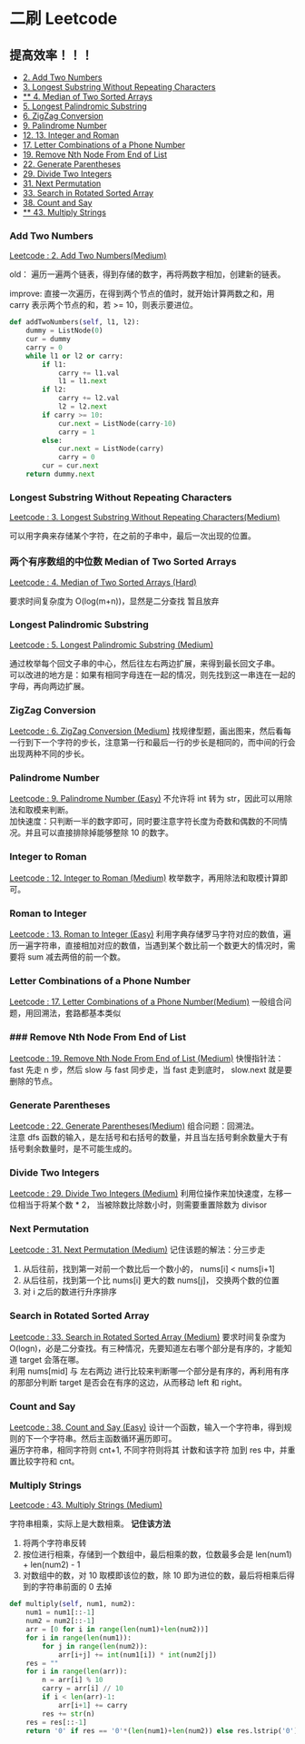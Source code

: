 # 二刷 Leetcode
## 提高效率！！！

<!-- GFM-TOC -->
* [2. Add Two Numbers](#add-two-numbers)
* [3. Longest Substring Without Repeating Characters](#longest-substring-without-repeating-characters)
* [** 4. Median of Two Sorted Arrays](#median-of-two-sorted-arrays)
* [5. Longest Palindromic Substring](#longest-palindromic-substring)
* [6. ZigZag Conversion](#zigZag-conversion)
* [9. Palindrome Number](#palindrome-number)
* [12. 13. Integer and Roman](#integer-to-roman)
* [17. Letter Combinations of a Phone Number](#letter-combinations-of-a-phone-number)
* [19. Remove Nth Node From End of List](#remove-nth-node-from-end-of-list)
* [22. Generate Parentheses](#generate-parentheses)
* [29. Divide Two Integers](#divide-two-integers)
* [31. Next Permutation](#next-permutation)
* [33. Search in Rotated Sorted Array](#search-in-rotated-sorted-array)
* [38. Count and Say](#count-and-say)
* [** 43. Multiply Strings](#multiply-strings)
<!-- GFM-TOC -->

### Add Two Numbers
[Leetcode : 2. Add Two Numbers(Medium)](https://leetcode.com/problems/add-two-numbers/description/)

old： 遍历一遍两个链表，得到存储的数字，再将两数字相加，创建新的链表。

improve: 直接一次遍历，在得到两个节点的值时，就开始计算两数之和，用 carry 表示两个节点的和，若 >= 10，则表示要进位。

```python
def addTwoNumbers(self, l1, l2):
    dummy = ListNode(0)
    cur = dummy
    carry = 0
    while l1 or l2 or carry:
        if l1:
            carry += l1.val
            l1 = l1.next
        if l2:
            carry += l2.val
            l2 = l2.next
        if carry >= 10:
            cur.next = ListNode(carry-10)
            carry = 1
        else:
            cur.next = ListNode(carry)
            carry = 0
        cur = cur.next
    return dummy.next
```

### Longest Substring Without Repeating Characters
[Leetcode : 3. Longest Substring Without Repeating Characters(Medium)](https://leetcode.com/problems/longest-substring-without-repeating-characters/description/)

可以用字典来存储某个字符，在之前的子串中，最后一次出现的位置。

### 两个有序数组的中位数 Median of Two Sorted Arrays
[Leetcode : 4. Median of Two Sorted Arrays (Hard)](https://leetcode.com/problems/median-of-two-sorted-arrays/description/)

要求时间复杂度为 O(log(m+n))，显然是二分查找
暂且放弃

### Longest Palindromic Substring
[Leetcode : 5. Longest Palindromic Substring (Medium)](https://leetcode.com/problems/longest-palindromic-substring/description/)

通过枚举每个回文子串的中心，然后往左右两边扩展，来得到最长回文子串。  
可以改进的地方是：如果有相同字母连在一起的情况，则先找到这一串连在一起的字母，再向两边扩展。

### ZigZag Conversion
[Leetcode : 6. ZigZag Conversion (Medium)](https://leetcode.com/problems/zigzag-conversion/description/)
找规律型题，画出图来，然后看每一行到下一个字符的步长，注意第一行和最后一行的步长是相同的，而中间的行会出现两种不同的步长。

### Palindrome Number
[Leetcode : 9. Palindrome Number (Easy)](https://leetcode.com/problems/palindrome-number/description/)
不允许将 int 转为 str，因此可以用除法和取模来判断。  
加快速度：只判断一半的数字即可，同时要注意字符长度为奇数和偶数的不同情况。并且可以直接排除掉能够整除 10 的数字。

### Integer to Roman
[Leetcode : 12. Integer to Roman (Medium)](https://leetcode.com/problems/integer-to-roman/description/)
枚举数字，再用除法和取模计算即可。

### Roman to Integer
[Leetcode : 13. Roman to Integer (Easy)](https://leetcode.com/problems/roman-to-integer/description/)
利用字典存储罗马字符对应的数值，遍历一遍字符串，直接相加对应的数值，当遇到某个数比前一个数更大的情况时，需要将 sum 减去两倍的前一个数。

### Letter Combinations of a Phone Number
[Leetcode : 17. Letter Combinations of a Phone Number(Medium)](https://leetcode.com/problems/letter-combinations-of-a-phone-number/description/)
一般组合问题，用回溯法，套路都基本类似

### ### Remove Nth Node From End of List
[Leetcode : 19. Remove Nth Node From End of List (Medium)](https://leetcode.com/problems/remove-nth-node-from-end-of-list/description/)
快慢指针法： fast 先走 n 步，然后 slow 与 fast 同步走，当 fast 走到底时， slow.next 就是要删除的节点。

### Generate Parentheses
[Leetcode : 22. Generate Parentheses(Medium)](https://leetcode.com/problems/generate-parentheses/description/)
组合问题：回溯法。  
注意 dfs 函数的输入，是左括号和右括号的数量，并且当左括号剩余数量大于有括号剩余数量时，是不可能生成的。

### Divide Two Integers
[Leetcode : 29. Divide Two Integers (Medium)](https://leetcode.com/problems/divide-two-integers/description/)
利用位操作来加快速度，左移一位相当于将某个数 * 2， 当被除数比除数小时，则需要重置除数为 divisor

### Next Permutation
[Leetcode : 31. Next Permutation (Medium)](https://leetcode.com/problems/next-permutation/description/)
记住该题的解法：分三步走  
1. 从后往前，找到第一对前一个数比后一个数小的， nums[i] < nums[i+1]
2. 从后往前，找到第一个比 nums[i] 更大的数 nums[j]， 交换两个数的位置
3. 对 i 之后的数进行升序排序

### Search in Rotated Sorted Array
[Leetcode : 33. Search in Rotated Sorted Array (Medium)](https://leetcode.com/problems/search-in-rotated-sorted-array/description/)
要求时间复杂度为 O(logn)，必是二分查找。有三种情况，先要知道左右哪个部分是有序的，才能知道 target 会落在哪。  
利用 nums[mid] 与 左右两边 进行比较来判断哪一个部分是有序的，再利用有序的那部分判断 target 是否会在有序的这边，从而移动 left 和 right。

### Count and Say
[Leetcode : 38. Count and Say (Easy)](https://leetcode.com/problems/count-and-say/description/)
设计一个函数，输入一个字符串，得到规则的下一个字符串。然后主函数循环遍历即可。  
遍历字符串，相同字符则 cnt+1, 不同字符则将其 计数和该字符 加到 res 中，并重置比较字符和 cnt。

### Multiply Strings
[Leetcode : 43. Multiply Strings (Medium)](https://leetcode.com/problems/multiply-strings/description/)

字符串相乘，实际上是大数相乘。 **记住该方法**  
1. 将两个字符串反转
2. 按位进行相乘，存储到一个数组中，最后相乘的数，位数最多会是 len(num1) + len(num2) - 1
3. 对数组中的数，对 10 取模即该位的数，除 10 即为进位的数，最后将相乘后得到的字符串前面的 0  去掉

```python
def multiply(self, num1, num2):
    num1 = num1[::-1]
    num2 = num2[::-1]
    arr = [0 for i in range(len(num1)+len(num2))]
    for i in range(len(num1)):
        for j in range(len(num2)):
            arr[i+j] += int(num1[i]) * int(num2[j])
    res = ""
    for i in range(len(arr)):
        n = arr[i] % 10
        carry = arr[i] // 10
        if i < len(arr)-1:
            arr[i+1] += carry
        res += str(n)
    res = res[::-1]
    return '0' if res == '0'*(len(num1)+len(num2)) else res.lstrip('0')
```